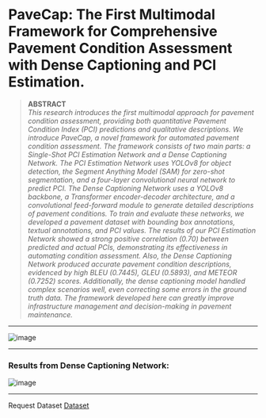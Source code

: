 # PaveCap: The First Multimodal Framework for Comprehensive Pavement Condition Assessment with Dense Captioning and PCI Estimation.
> __ABSTRACT__ <br>
_This research introduces the first multimodal approach for pavement condition assessment, providing both quantitative Pavement Condition Index (PCI) predictions and qualitative descriptions. We introduce PaveCap, a novel framework for automated pavement condition assessment. The framework consists of two main parts: a Single-Shot PCI Estimation Network and a Dense Captioning Network. The PCI Estimation Network uses YOLOv8 for object detection, the Segment Anything Model (SAM) for zero-shot segmentation, and a four-layer convolutional neural network to predict PCI. The Dense Captioning Network uses a YOLOv8 backbone, a Transformer encoder-decoder architecture, and a convolutional feed-forward module to generate detailed descriptions of pavement conditions. To train and evaluate these networks, we developed a pavement dataset with bounding box annotations, textual annotations, and PCI values. The results of our PCI Estimation Network showed a strong positive correlation (0.70) between predicted and actual PCIs, demonstrating its effectiveness in automating condition assessment. Also, the Dense Captioning Network produced accurate pavement condition descriptions, evidenced by high BLEU (0.7445), GLEU (0.5893), and METEOR (0.7252) scores. Additionally, the dense captioning model handled complex scenarios well, even correcting some errors in the ground truth data. The framework developed here can greatly improve infrastructure management and decision-making in pavement maintenance._

---

![image](https://github.com/user-attachments/assets/dbae7861-df31-40cf-96ca-bdccebb6bdef)

--- 

### Results from Dense Captioning Network:
![image](https://github.com/user-attachments/assets/df80aba7-0555-4f53-aede-11c60d07d7b0)

--- 

Request Dataset [Dataset](https://drive.google.com/drive/folders/1KuvUORyBN7uQIIjeoaQTGYmrVEGgTPbm?usp=sharing)


